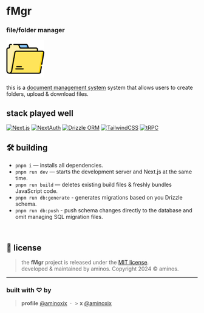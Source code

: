 # fMgr

### file/folder manager

<img src="./public/fmgr.png" height="100px" width="100px" />

this is a [document management system](https://fmgr.vercel.app) system that allows users to create folders, upload & download files.

## stack played well

[![Next.js](https://img.shields.io/badge/next%20js-000000?style=for-the-badge&logo=nextdotjs&logoColor=white)](https://nextjs.org) [![NextAuth](https://img.shields.io/badge/NextAuth-346df1?style=for-the-badge&logo=nextauth&logoColor=white)](https://next-auth.js.org) [![Drizzle ORM](https://img.shields.io/badge/drizzle-C5F74F?style=for-the-badge&logo=drizzle&logoColor=black)](https://orm.drizzle.team) [![TailwindCSS](https://img.shields.io/badge/tailwindcss-%2338B2AC.svg?style=for-the-badge&logo=tailwind-css&logoColor=white)](https://tailwindcss.com) [![tRPC](https://img.shields.io/badge/tRPC-%232596BE.svg?style=for-the-badge&logo=tRPC&logoColor=white) ](https://trpc.io)

## 🛠 building

- `pnpm i` — installs all dependencies.
- `pnpm run dev` — starts the development server and Next.js at the same time.
- `pnpm run build` — deletes existing build files & freshly bundles JavaScript code.
- `pnpm run db:generate` - generates migrations based on you Drizzle schema.
- `pnpm run db:push` - push schema changes directly to the database and omit managing SQL migration files.

<br />

## 📰 license

> the **fMgr** project is released under the [MIT license](https://github.com/aminoxix/fmgr/blob/main/LICENSE). <br> developed &amp; maintained by aminos. Copyright 2024 © aminos.

<hr>

### built with ♡ by

> **profile** <a href="https://aminoxix.vercel.app" target="_blank" rel="noopener">@aminoxix</a> &nbsp;&middot;&nbsp; > **x** <a href="https://twitter.com/aminoxix" target="_blank" rel="noopener">@aminoxix</a>

